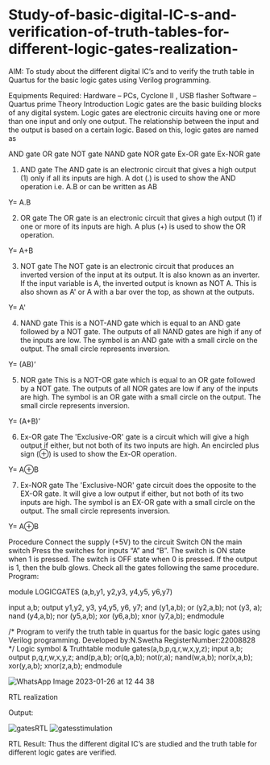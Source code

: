 # Study-of-basic-digital-IC-s-and-verification-of-truth-tables-for-different-logic-gates-realization-
 AIM:
To study about the different digital IC’s and to verify the truth table in Quartus for the basic logic gates using Verilog programming.

Equipments Required:
Hardware – PCs, Cyclone II , USB flasher
Software – Quartus prime
Theory
Introduction
Logic gates are the basic building blocks of any digital system. Logic gates are electronic circuits having one or more than one input and only one output. The relationship between the input and the output is based on a certain logic. Based on this, logic gates are named as

AND gate
OR gate
NOT gate
NAND gate
NOR gate
Ex-OR gate
Ex-NOR gate
1) AND gate
The AND gate is an electronic circuit that gives a high output (1) only if all its inputs are high. A dot (.) is used to show the AND operation i.e. A.B or can be written as AB

Y= A.B

2) OR gate
The OR gate is an electronic circuit that gives a high output (1) if one or more of its inputs are high. A plus (+) is used to show the OR operation.

Y= A+B

3) NOT gate
The NOT gate is an electronic circuit that produces an inverted version of the input at its output. It is also known as an inverter. If the input variable is A, the inverted output is known as NOT A. This is also shown as A' or A with a bar over the top, as shown at the outputs.

Y= A'

4) NAND gate
This is a NOT-AND gate which is equal to an AND gate followed by a NOT gate. The outputs of all NAND gates are high if any of the inputs are low. The symbol is an AND gate with a small circle on the output. The small circle represents inversion.

Y= (AB)’

5) NOR gate
This is a NOT-OR gate which is equal to an OR gate followed by a NOT gate. The outputs of all NOR gates are low if any of the inputs are high. The symbol is an OR gate with a small circle on the output. The small circle represents inversion.

Y= (A+B)’

6) Ex-OR gate
The 'Exclusive-OR' gate is a circuit which will give a high output if either, but not both of its two inputs are high. An encircled plus sign (⊕) is used to show the Ex-OR operation.

Y= A⊕B

7) Ex-NOR gate
The 'Exclusive-NOR' gate circuit does the opposite to the EX-OR gate. It will give a low output if either, but not both of its two inputs are high. The symbol is an EX-OR gate with a small circle on the output. The small circle represents inversion.

Y= A⊕B

Procedure
Connect the supply (+5V) to the circuit
Switch ON the main switch
Press the switches for inputs “A” and “B”. The switch is ON state when 1 is pressed. The switch is OFF state when 0 is pressed.
If the output is 1, then the bulb glows.
Check all the gates following the same procedure.
Program:

module LOGICGATES (a,b,y1, y2,y3, y4,y5, y6,у7)

input a,b;
output y1,y2, y3, y4,y5, y6, y7;
and (y1,a,b);
or (y2,a,b);
not (y3, a);
nand (y4,a,b);
nor (y5,a,b);
xor (y6,a,b);
xnor (y7,a,b);
endmodule


/*
Program to verify the truth table in quartus for the basic logic gates using Verilog programming.
Developed by:N.Swetha
RegisterNumber:22008828
*/
Logic symbol & Truthtable
module gates(a,b,p,q,r,w,x,y,z);
input a,b;
output p,q,r,w,x,y,z;
and(p,a,b);
or(q,a,b);
not(r,a);
nand(w,a,b);
nor(x,a,b);
xor(y,a,b);
xnor(z,a,b);
endmodule


![WhatsApp Image 2023-01-26 at 12 44 38](https://user-images.githubusercontent.com/122199934/214777708-d6867d48-a3a4-4a67-809e-96011db463cc.jpg)


RTL realization

Output:

![gatesRTL](https://user-images.githubusercontent.com/122199934/214781717-972ebb69-3131-4b60-8cbb-9c559fb52625.png)
![gatesstimulation](https://user-images.githubusercontent.com/122199934/214781971-1a1c001a-fe7d-4c1e-92c5-93ec749212c2.png)


RTL
Result:
Thus the different digital IC’s are studied and the truth table for different logic gates are verified.

